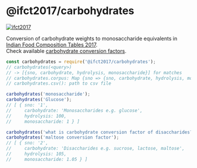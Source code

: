 # @ifct2017/carbohydrates

[![ifct2017](http://ninindia.org/images/ifct_2017.png)](https://www.npmjs.com/package/ifct2017)

Conversion of carbohydrate weights to monosaccharide equivalents in [Indian Food Composition Tables 2017].<br>
Check available [carbohydrate conversion factors].

```javascript
const carbohydrates = require('@ifct2017/carbohydrates');
// carbohydrates(<query>)
// -> [{sno, carbohydrate, hydrolysis, monosaccharide}] for matches
// carbohydrates.corpus: Map {sno => {sno, carbohydrate, hydrolysis, monosaccharide}}
// carbohydrates.csv(): path to csv file

carbohydrates('monosaccharide');
carbohydrates('Glucose');
// [ { sno: '1',
//     carbohydrate: 'Monosaccharides e.g. glucose',
//     hydrolysis: 100,
//     monosaccharide: 1 } ]

carbohydrates('what is carbohydrate conversion factor of disaccharides?');
carbohydrates('maltose conversion factor');
// [ { sno: '2',
//     carbohydrate: 'Disaccharides e.g. sucrose, lactose, maltose',
//     hydrolysis: 105,
//     monosaccharide: 1.05 } ]
```


[Indian Food Composition Tables 2017]: http://ifct2017.com/
[carbohydrate conversion factors]: https://github.com/ifct2017/carbohydrates/blob/master/index.csv
